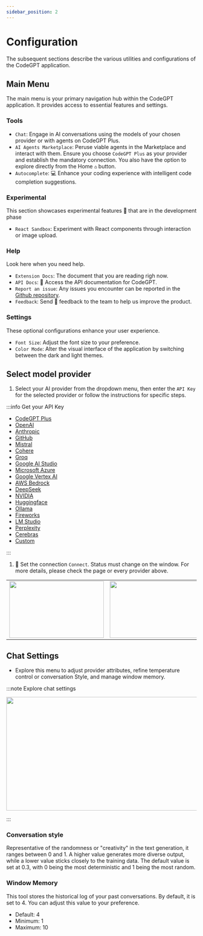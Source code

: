```yaml
---
sidebar_position: 2
---
```


# Configuration

The subsequent sections describe the various utilities and configurations of the CodeGPT application.

## Main Menu

The main menu is your primary navigation hub within the CodeGPT application. It provides access to essential features and settings.

### Tools

- `Chat`: Engage in AI conversations using the models of your chosen provider or with agents on CodeGPT Plus.
- `AI Agents Marketplace`: Peruse viable agents in the Marketplace and interact with them. Ensure you choose `CodeGPT Plus` as your provider and establish the mandatory connection. You also have the option to explore directly from the Home `⌂` button.
- `Autocomplete`: 💻 Enhance your coding experience with intelligent code completion suggestions.

### Experimental 

This section showcases experimental features 🧪 that are in the development phase

- `React Sandbox`: Experiment with React components through interaction or image upload.


### Help
Look here when you need help.

- `Extension Docs`: The document that you are reading righ now.
- `API Docs`: 📝 Access the API documentation for CodeGPT.
- `Report an issue`: Any issues you encounter can be reported in the [Github repository](https://github.com/JudiniLabs/code-gpt-docs/issues).
- `Feedback`: Send 💌 feedback to the team to help us improve the product. 

### Settings

These optional configurations enhance your user experience.

- `Font Size`: Adjust the font size to your preference.
- `Color Mode`: Alter the visual interface of the application by switching between the dark and light themes.



## Select model provider

1. Select your AI provider from the dropdown menu, then enter the `API Key` for the selected provider or follow the instructions for specific steps.

:::info Get your API Key

- [CodeGPT Plus](/docs/tutorial-ai-providers/codegptplus_v2)
- [OpenAI](/docs/tutorial-ai-providers/openai)
- [Anthropic](/docs/tutorial-ai-providers/anthropic)
- [GitHub](/docs/tutorial-ai-providers/github_models)
- [Mistral](/docs/tutorial-ai-providers/mistral)
- [Cohere](/docs/tutorial-ai-providers/cohere)
- [Groq](/docs/tutorial-ai-providers/groq)
- [Google AI Studio](/docs/tutorial-ai-providers/google_studio)
- [Microsoft Azure](/docs/tutorial-ai-providers/microsoft-azure)
- [Google Vertex AI](/docs/tutorial-ai-providers/google_vertex)
- [AWS Bedrock](https://docs.codegpt.co/docs/tutorial-ai-providers/bedrock)
- [DeepSeek](/docs/tutorial-ai-providers/deepseek)
- [NVIDIA](/docs/tutorial-ai-providers/nvidia)
- [Huggingface](/docs/tutorial-ai-providers/huggingface)
- [Ollama](/docs/tutorial-ai-providers/ollama)
- [Fireworks](/docs/tutorial-ai-providers/fireworks)
- [LM Studio](/docs/tutorial-ai-providers/lmstudio)
- [Perplexity](/docs/tutorial-ai-providers/perplexity)
- [Cerebras](/docs/tutorial-ai-providers/cerebras)
- [Custom](/docs/tutorial-ai-providers/custom)

:::

1. 🔑 Set the connection `Connect`. Status must change on the window. For more details, please check the page or every provider above.

  <table>
    <tr>
      <td align="center">
        <img width="250" height="150" src="https://github.com/user-attachments/assets/0f562594-1023-44ce-beed-f2d5d9321fff" />
      </td>
      <td align="center">
        <img width="250" height="150" src="https://github.com/user-attachments/assets/a4230449-9148-44cb-b784-ed2835b519da" />
      </td>
    </tr>
  </table>

## Chat Settings 

- Explore this menu to adjust provider attributes, refine temperature control or conversation Style, and manage window memory.

:::note Explore chat settings
<p align="center"><img width="550" height="300" src="https://github.com/user-attachments/assets/d5971d49-a13a-472b-a0a2-601359154bf3"/></p>

:::

### Conversation style

Representative of the randomness or "creativity" in the text generation, it ranges between 0 and 1. A higher value generates more diverse output, while a lower value sticks closely to the training data. The default value is set at 0.3, with 0 being the most deterministic and 1 being the most random.

### Window Memory

This tool stores the historical log of your past conversations. By default, it is set to 4. You can adjust this value to your preference.

- Default: 4
- Minimum: 1
- Maximum: 10
